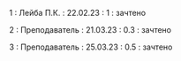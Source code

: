 1 : Лейба П.К. : 22.02.23 : 1 : зачтено

2 : Преподаватель : 21.03.23 : 0.3 : зачтено

3 : Преподаватель : 25.03.23 : 0.5 : зачтено
